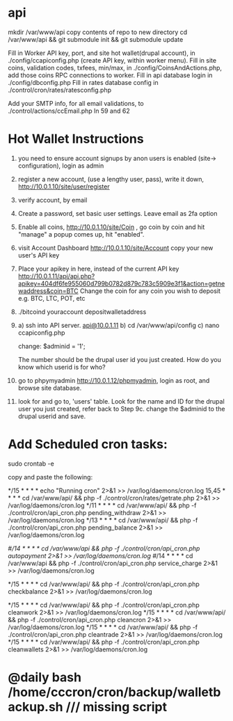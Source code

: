 api
===


mkdir /var/www/api 
copy contents of repo to new directory
cd /var/www/api && git submodule init && git submodule update

Fill in Worker API key, port, and site hot wallet(drupal account), in ./config/ccapiconfig.php (create API key, within worker menu).
Fill in site coins, validation codes, txfees, min/max, in ./config/CoinsAndActions.php, add those coins RPC connections to worker.
Fill in api database login in ./config/dbconfig.php
Fill in rates database config in ./control/cron/rates/ratesconfig.php

Add your SMTP info, for all email validations, to ./control/actions/ccEmail.php ln 59 and 62


Hot Wallet Instructions
========================

1) you need to ensure account signups by anon users is enabled (site-> configuration), login as admin

2) register a new account, (use a lengthy user, pass), write it down, http://10.0.1.10/site/user/register

3) verify account, by email

4) Create a password, set basic user settings.  Leave email as 2fa option

5) Enable all coins, http://10.0.1.10/site/Coin , go coin by coin and hit "manage" a popup comes up, hit "enabled".

6) visit Account Dashboard http://10.0.1.10/site/Account copy your new user's API key

7) Place your apikey in here, instead of the current API key http://10.0.1.11/api/api.php?apikey=404df6fe955060d799b0782d879c783c5909e3f1&action=getnewaddress&coin=BTC  Change the coin for any coin you wish to deposit e.g. BTC, LTC, POT, etc

8)  ./bitcoind youraccount depositwalletaddress

9) a) ssh into API server. api@10.0.1.11
   b) cd /var/www/api/config
	c) nano ccapiconfig.php

	change:  $adminid = '1';

	The number should be the drupal user id you just created.  How do you know which userid is for who?
10) go to phpymyadmin http://10.0.1.12/phpmyadmin, login as root, and browse site database.

11) look for and go to, 'users' table.  Look for the name and ID for the drupal user you just created, refer back to Step 9c.  change the $adminid to the drupal userid and save.


Add Scheduled cron tasks:
========================

sudo crontab -e

copy and paste the following:

*/15 * * * * echo "Running cron" 2>&1 >> /var/log/daemons/cron.log
15,45 * * * * cd /var/www/api/ && php -f ./control/cron/rates/getrate.php 2>&1 >> /var/log/daemons/cron.log
*/11 * * * * cd /var/www/api/ && php -f ./control/cron/api_cron.php pending_withdraw 2>&1 >> /var/log/daemons/cron.log
*/13 * * * * cd /var/www/api/ && php -f ./control/cron/api_cron.php pending_balance 2>&1 >> /var/log/daemons/cron.log

#*/14 * * * * cd /var/www/api && php -f ./control/cron/api_cron.php autopayment 2>&1 >> /var/log/daemons/cron.log
#*/14 * * * * cd /var/www/api && php -f ./control/cron/api_cron.php service_charge 2>&1 >> /var/log/daemons/cron.log

*/15 * * * * cd /var/www/api/ && php -f ./control/cron/api_cron.php checkbalance 2>&1 >> /var/log/daemons/cron.log

*/15 * * * * cd /var/www/api/ && php -f ./control/cron/api_cron.php cleanwork 2>&1 >> /var/log/daemons/cron.log
*/15 * * * * cd /var/www/api/ && php -f ./control/cron/api_cron.php cleancron 2>&1 >> /var/log/daemons/cron.log
*/15 * * * * cd /var/www/api/ && php -f ./control/cron/api_cron.php cleantrade 2>&1 >> /var/log/daemons/cron.log
*/15 * * * * cd /var/www/api/ && php -f ./control/cron/api_cron.php cleanwallets 2>&1 >> /var/log/daemons/cron.log

# @daily bash /home/cccron/cron/backup/walletbackup.sh  /// missing script
